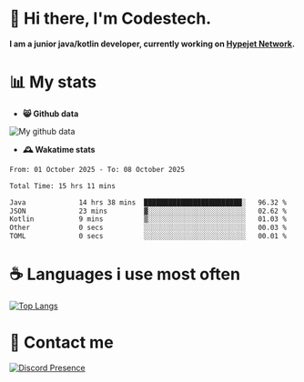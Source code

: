 # 👋 Hi there, I'm Codestech.
**I am a junior java/kotlin developer, currently working on [Hypejet Network](https://github.com/Hypejet).**

# 📊 My stats
- **😸 Github data**

![My github data](https://github-readme-stats.vercel.app/api?username=Codestech1&count_private=true&include_all_commits=true&theme=codeSTACKr)

- **🕰️ Wakatime stats**
<!--START_SECTION:waka-->

```txt
From: 01 October 2025 - To: 08 October 2025

Total Time: 15 hrs 11 mins

Java             14 hrs 38 mins  ████████████████████████░   96.32 %
JSON             23 mins         ▓░░░░░░░░░░░░░░░░░░░░░░░░   02.62 %
Kotlin           9 mins          ▒░░░░░░░░░░░░░░░░░░░░░░░░   01.03 %
Other            0 secs          ░░░░░░░░░░░░░░░░░░░░░░░░░   00.03 %
TOML             0 secs          ░░░░░░░░░░░░░░░░░░░░░░░░░   00.01 %
```

<!--END_SECTION:waka-->

# ☕ Languages i use most often
[![Top Langs](https://github-readme-stats.vercel.app/api/top-langs/?username=Codestech1&layout=compact&langs_count=8&exclude_repo=window5000.github.io&theme=codeSTACKr)](https://github.com/anuraghazra/github-readme-stats)

# 💬 Contact me
[![Discord Presence](https://lanyard.cnrad.dev/api/650718742157852740)](https://discord.com/users/650718742157852740)
</br>
